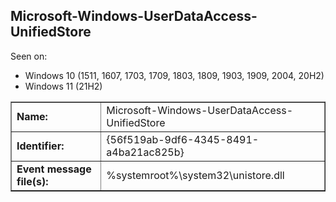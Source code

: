 ## Microsoft-Windows-UserDataAccess-UnifiedStore

Seen on:
* Windows 10 (1511, 1607, 1703, 1709, 1803, 1809, 1903, 1909, 2004, 20H2)
* Windows 11 (21H2)

<table border="1" class="docutils">
  <tbody>
    <tr>
      <td><b>Name:</b></td>
      <td>Microsoft-Windows-UserDataAccess-UnifiedStore</td>
    </tr>
    <tr>
      <td><b>Identifier:</b></td>
      <td>{56f519ab-9df6-4345-8491-a4ba21ac825b}</td>
    </tr>
    <tr>
      <td><b>Event message file(s):</b></td>
      <td>%systemroot%\system32\unistore.dll</td>
    </tr>
  </tbody>
</table>

&nbsp;

